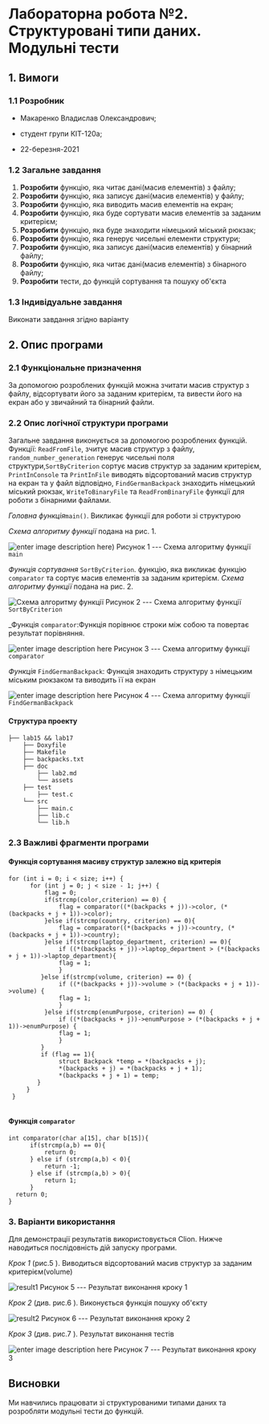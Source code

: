 ﻿
# Лабораторна робота №2. Структуровані типи даних. Модульні тести

## 1. Вимоги

### 1.1 Розробник

- Макаренко Владислав Олександрович;

- студент групи КІТ-120а;

- 22-березня-2021

### 1.2 Загальне завдання

1. **Розробити** функцію, яка читає дані(масив елементів) з файлу;  
 2. **Розробити** функцію, яка записує дані(масив елементів) у файлу;  
3. **Розробити** функцію, яка виводить масив елементів на екран;  
 4. **Розробити** функцію, яка буде сортувати масив елементів за заданим критерієм;  
 5. **Розробити** функцію, яка буде знаходити німецький міський рюкзак;  
 6. **Розробити** функцію, яка генерує чисельні елементи структури;  
 7. **Розробити** функцію, яка записує дані(масив елементів) у бінарний файлу;  
 8. **Розробити** функцію, яка читає дані(масив елементів) з бінарного файлу;
 9.  **Розробити** тести, до функцій сортування та пошуку об'єкта
  
### 1.3 Індивідуальне завдання

 Виконати завдання згідно варіанту
 
## 2. Опис програми

### 2.1 Функціональне призначення

За допомогою розроблених функцій можна зчитати масив структур з файлу, відсортувати його за заданим критерієм, та вивести його на екран або у звичайний та бінарний файли.

### 2.2 Опис логічної структури програми

Загальне завдання виконується за допомогою розроблених функцій. Функції: `ReadFromFile`, зчитує масив структур з файлу, `random_number_generation` генерує чисельні поля структури,`SortByCriterion` сортує масив структур за заданим критерієм,  `PrintInConsole` та `PrintInFile` виводять відсортований масив структур на екран та у файл відповідно,  `FindGermanBackpack`  знаходить німецький міський рюкзак, `WriteToBinaryFile` та `ReadFromBinaryFile` функції для роботи з бінарними файлами.

_Головна функція_`main()`. Викликає функції для роботи зі структурою

 _Схема алгоритму функції_ подана на рис. 1.

![enter image description here](https://github.com/Vlad-Makarenko/Programing-repo/blob/main/lab15%20&&%20lab17/doc/assets/main%281%29.png?raw=true))
Рисунок 1  --- Схема алгоритму функції `main`


_Функція сортування_ `SortByCriterion`. функцію, яка викликає функцію `comparator` та сортує масив елементів за заданим критерієм.
_Схема алгоритму функції_ подана на рис. 2.

![Схема алгоритму функції](https://github.com/Vlad-Makarenko/Programing-repo/blob/main/lab15%20&&%20lab17/doc/assets/SortByCriterion.png?raw=true)
Рисунок 2 --- Схема алгоритму функції `SortByCriterion`

_Функція `comparator`:Функція порівнює строки між собою та повертає результат порівняння.

![enter image description here](https://github.com/Vlad-Makarenko/Programing-repo/blob/main/lab15%20&&%20lab17/doc/assets/comparator.png?raw=true)
Рисунок 3 --- Схема алгоритму функції  `comparator`

_Функція_ `FindGermanBackpack`:
 Функція знаходить структуру з німецьким міським рюкзаком та виводить її на екран

![enter image description here](https://github.com/Vlad-Makarenko/Programing-repo/blob/main/lab15%20&&%20lab17/doc/assets/FindGermanBackpack.png?raw=true)
Рисунок 4 --- Схема алгоритму функції  `FindGermanBackpack`


#### Структура проекту

	├── lab15 && lab17
	    ├── Doxyfile
	    ├── Makefile
	    ├── backpacks.txt
	    ├── doc
	        ├── lab2.md
	        └── assets
	    ├── test
		    ├── test.c
	    └── src
	        ├── main.c
	        ├── lib.c
	        └── lib.h

### 2.3 Важливі фрагменти програми

#### Функція сортування масиву структур залежно від критерія

``` 
for (int i = 0; i < size; i++) {  
	  for (int j = 0; j < size - 1; j++) {  
		  flag = 0;  
		  if(strcmp(color,criterion) == 0) {  
			  flag = comparator((*(backpacks + j))->color, (*(backpacks + j + 1))->color);  
		  }else if(strcmp(country, criterion) == 0){  
			  flag = comparator((*(backpacks + j))->country, (*(backpacks + j + 1))->country);  
		  }else if(strcmp(laptop_department, criterion) == 0){  
			  if ((*(backpacks + j))->laptop_department > (*(backpacks + j + 1))->laptop_department){  
			  flag = 1;  
	          }  
		 }else if(strcmp(volume, criterion) == 0) {  
			  if ((*(backpacks + j))->volume > (*(backpacks + j + 1))->volume) {  
			  flag = 1;  
	          }  
		  }else if(strcmp(enumPurpose, criterion) == 0) {  
			  if ((*(backpacks + j))->enumPurpose > (*(backpacks + j + 1))->enumPurpose) {  
			  flag = 1;  
	          }  
		 }  
		 if (flag == 1){  
			  struct Backpack *temp = *(backpacks + j);  
              *(backpacks + j) = *(backpacks + j + 1);  
              *(backpacks + j + 1) = temp;  
        }  
	 }
 }
  
```
#### Функція `comparator`

```
int comparator(char a[15], char b[15]){  
	  if(strcmp(a,b) == 0){  
		  return 0;  
	  } else if (strcmp(a,b) < 0){  
		  return -1;  
	  } else if (strcmp(a,b) > 0){  
		  return 1;  
	  }  
  return 0;  
}
```


### 3. Варіанти використання

Для демонстрації результатів використовується Clion. Нижче наводиться послідовність  дій запуску програми.

_Крок 1_ (рис.5 ). Виводиться відсортований масив структур за заданим критерієм(volume)

![result1](https://github.com/Vlad-Makarenko/Programing-repo/blob/main/lab15%20&&%20lab17/doc/assets/result1.png?raw=true)
Рисунок 5 --- Результат виконання кроку 1

_Крок 2_ (див. рис.6 ). Виконується функція пошуку об'єкту

![result2](https://github.com/Vlad-Makarenko/Programing-repo/blob/main/lab15%20&&%20lab17/doc/assets/result2.png?raw=true)
Рисунок 6 --- Результат виконання кроку 2

_Крок 3_ (див. рис.7 ). Результат виконання тестів

![enter image description here](https://github.com/Vlad-Makarenko/Programing-repo/blob/main/lab15%20&&%20lab17/doc/assets/result3%281%29.png?raw=true)
Рисунок 7 --- Результат виконання кроку 3

## Висновки

Ми навчились працювати зі структурованими типами даних та розробляти модульні тести до функцій.

